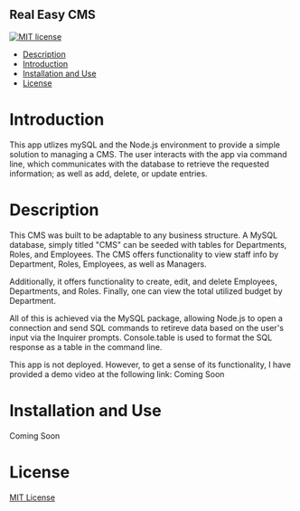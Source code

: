 ## Real Easy CMS

[![MIT license](https://img.shields.io/badge/License-MIT-blue.svg)](https://lbesson.mit-license.org/)

- [Description ](#description)
- [Introduction ](#introduction)
- [Installation and Use](#installation-and-use)
- [License](#license)

# Introduction

This app utlizes mySQL and the Node.js environment to provide a simple solution to managing a CMS. The user interacts with the app via command line, which communicates with the database to retrieve the requested information; as well as add, delete, or update entries.

# Description

This CMS was built to be adaptable to any business structure. A MySQL database, simply titled "CMS" can be seeded with tables for Departments, Roles, and Employees. The CMS offers functionality to view staff info by Department, Roles, Employees, as well as Managers.

Additionally, it offers functionality to create, edit, and delete Employees, Departments, and Roles.
Finally, one can view the total utilized budget by Department.

All of this is achieved via the MySQL package, allowing Node.js to open a connection and send SQL commands to retireve data based on the user's input via the Inquirer prompts. Console.table is used to format the SQL response as a table in the command line.

This app is not deployed. However, to get a sense of its functionality, I have provided a demo video at the following link: Coming Soon

# Installation and Use

Coming Soon

# License

[MIT License](https://opensource.org/licenses/MIT)
